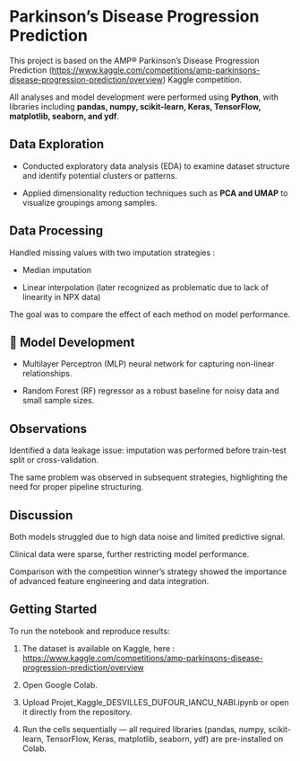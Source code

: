 # Parkinson’s Disease Progression Prediction

This project is based on the AMP® Parkinson’s Disease Progression Prediction (https://www.kaggle.com/competitions/amp-parkinsons-disease-progression-prediction/overview) Kaggle competition.

All analyses and model development were performed using **Python**, with libraries including **pandas, numpy, scikit-learn, Keras, TensorFlow, matplotlib, seaborn, and ydf**.


## Data Exploration

- Conducted exploratory data analysis (EDA) to examine dataset structure and identify potential clusters or patterns.

- Applied dimensionality reduction techniques such as **PCA and UMAP** to visualize groupings among samples.


## Data Processing

Handled missing values with two imputation strategies :

- Median imputation

- Linear interpolation (later recognized as problematic due to lack of linearity in NPX data)

The goal was to compare the effect of each method on model performance.


## 🤖 Model Development

- Multilayer Perceptron (MLP) neural network for capturing non-linear relationships.

- Random Forest (RF) regressor as a robust baseline for noisy data and small sample sizes.


## Observations

Identified a data leakage issue: imputation was performed before train-test split or cross-validation.

The same problem was observed in subsequent strategies, highlighting the need for proper pipeline structuring.


##  Discussion

Both models struggled due to high data noise and limited predictive signal.

Clinical data were sparse, further restricting model performance.

Comparison with the competition winner’s strategy showed the importance of advanced feature engineering and data integration.


## Getting Started

To run the notebook and reproduce results:

1. The dataset is available on Kaggle, here : https://www.kaggle.com/competitions/amp-parkinsons-disease-progression-prediction/overview

2. Open Google Colab.

3. Upload Projet_Kaggle_DESVILLES_DUFOUR_IANCU_NABI.ipynb or open it directly from the repository.

4. Run the cells sequentially — all required libraries (pandas, numpy, scikit-learn, TensorFlow, Keras, matplotlib, seaborn, ydf) are pre-installed on Colab.
